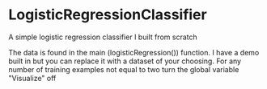 # LogisticRegressionClassifier
A simple logistic regression classifier I built from scratch

The data is found in the main (logisticRegression()) function. I have a demo built in but you can replace it with a dataset of your choosing.
For any number of training examples not equal to two turn the global variable "Visualize" off
